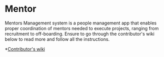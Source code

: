# Mentor

Mentors Management system is a people management app that enables proper
coordination of mentors needed to execute projects, ranging from recruitment to off-boarding. Ensure to go through the contributor's wiki below to read more and follow all the instructions.

*[Contributor's wiki](https://github.com/ALCOpenSource/Mentor-Management-System-Team-4/wiki)
